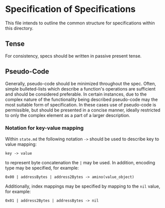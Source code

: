 # Specification of Specifications

This file intends to outline the common structure for specifications within
this directory.

## Tense

For consistency, specs should be written in passive present tense.

## Pseudo-Code

Generally, pseudo-code should be minimized throughout the spec. Often, simple
bulleted-lists which describe a function's operations are sufficient and should
be considered preferable. In certain instances, due to the complex nature of
the functionality being described pseudo-code may the most suitable form of
specification. In these cases use of pseudo-code is permissible, but should be
presented in a concise manner, ideally restricted to only the complex
element as a part of a larger description.

### Notation for key-value mapping

Within `state.md` the following notation `->` should be used to describe key to
value mapping:

```text
key -> value
```

to represent byte concatenation the `|` may be used. In addition, encoding
type may be specified, for example:

```text
0x00 | addressBytes | address2Bytes -> amino(value_object)
```

Additionally, index mappings may be specified by mapping to the `nil` value, for example:

```text
0x01 | address2Bytes | addressBytes -> nil
```
